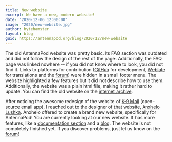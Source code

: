 ```yaml
---
title: New website
excerpt: We have a new, modern website!
date: "2020-12-06 12:00:00"
image: "2020/new-website.jpg"
author: bytehamster
layout: blog
guid: https://antennapod.org/blog/2020/12/new-website
---
```


The old AntennaPod website was pretty basic. Its FAQ section was outdated and did not follow the design of the rest of the page. Additionally, the FAQ page was linked nowhere -- if you did not know where to look, you did not find it. Links to platforms for contribution ([GitHub](https://github.com/AntennaPod/AntennaPod/) for development, [Weblate](https://hosted.weblate.org/projects/antennapod/app/) for translations and the [forum](https://forum.antennapod.org/)) were hidden in a small footer menu. The website highlighted a few features but it did not describe how to use them. Additionally, the website was a plain html file, making it rather hard to update. You can find the old website on the [internet archive](https://web.archive.org/web/20200814004524/https://antennapod.org/).

After noticing the awesome redesign of the website of [K-9 Mail](https://k9mail.app/) (open-source email app), I reached out to the designer of that website, [Anxhelo Lushka](https://github.com/AnXh3L0). Anxhelo offered to create a brand new website, specifically for AntennaPod! You are currently looking at our new website. It has more features, like a [documentation section](/documentation) and a [blog](/blog). The website is not completely finished yet. If you discover problems, just let us know on the [forum](https://forum.antennapod.org/)!
